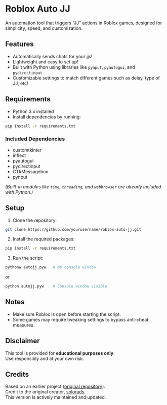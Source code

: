 # Roblox Auto JJ

An automation tool that triggers "JJ" actions in Roblox games, designed for simplicity, speed, and customization.

## Features

- Automatically sends chats for your jjs!
- Lightweight and easy to set up!
- Built with Python using libraries like `pynput`, `pyautogui`, and `pydirectinput`
- Customizable settings to match different games such as delay, type of JJ, etc!

## Requirements

- Python 3.x installed
- Install dependencies by running:

```bash
pip install -r requirements.txt
```

### Included Dependencies
- customtkinter
- inflect
- pyautogui
- pydirectinput
- CTkMessagebox
- pynput

*(Built-in modules like `time`, `threading`, and `webbrowser` are already included with Python.)*

## Setup

1. Clone the repository:

```bash
git clone https://github.com/yourusername/roblox-auto-jj.git
```

2. Install the required packages:

```bash
pip install -r requirements.txt
```

3. Run the script:

```bash
pythonw autojj.pyw   # No console window
```
or

```bash
python autojj.pyw    # Console window visible
```

## Notes

- Make sure Roblox is open before starting the script.
- Some games may require tweaking settings to bypass anti-cheat measures.

## Disclaimer

This tool is provided for **educational purposes only**.  
Use responsibly and at your own risk.

## Credits

Based on an earlier project ([original repository](https://github.com/solorads/AutoJack)).  
Credit to the original creator, [solorads](https://github.com/solorads).  
This version is actively maintained and updated.
